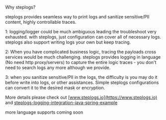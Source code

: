 Why steplogs?

steplogs provides seamless way to print logs and sanitize sensitive/PII content, highly controllable traces.

1: logging/logger could be much ambiguous leading the troubleshoot very exhausted. with steplogs, just configuration can cover all of necessary logs. steplogs also support writing logs your own but keep tracing.

2: When you have complicated business logic, tracing the payloads cross services would be much challenging. steplogs provides logging in language (No need http proxy/servers) to capture the entire logic traces - you don't need to search logs any more although we provide.

3: when you sanitize sensitive/PII in the logs, the difficulty is you may do it before write into logs, or other assistances. Simple steplogs configurations can convert it to the desired mask or encryption.

More details please check out [www.steplogs.io](https://www.steplogs.io) and [steplogs-logging-integration-java-spring-example](https://github.com/FrankNPC/steplogs-logging-examples/tree/main/steplogs-logging-integration-java-spring-example) 

more language supports coming soon
